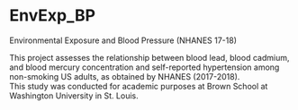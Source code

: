 # EnvExp_BP
Environmental Exposure and Blood Pressure (NHANES 17-18)

This project assesses the relationship between blood lead, blood cadmium, and blood mercury concentration and self-reported hypertension among non-smoking US adults, as obtained by NHANES (2017-2018).  
This study was conducted for academic purposes at Brown School at Washington University in St. Louis.

